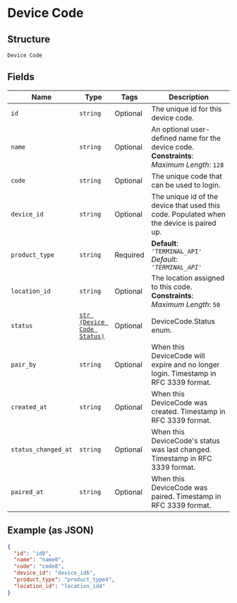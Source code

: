 
# Device Code

## Structure

`Device Code`

## Fields

| Name | Type | Tags | Description |
|  --- | --- | --- | --- |
| `id` | `string` | Optional | The unique id for this device code. |
| `name` | `string` | Optional | An optional user-defined name for the device code.<br>**Constraints**: *Maximum Length*: `128` |
| `code` | `string` | Optional | The unique code that can be used to login. |
| `device_id` | `string` | Optional | The unique id of the device that used this code. Populated when the device is paired up. |
| `product_type` | `string` | Required | **Default**: `'TERMINAL_API'`<br>*Default: `'TERMINAL_API'`* |
| `location_id` | `string` | Optional | The location assigned to this code.<br>**Constraints**: *Maximum Length*: `50` |
| `status` | [`str (Device Code Status)`](/doc/models/device-code-status.md) | Optional | DeviceCode.Status enum. |
| `pair_by` | `string` | Optional | When this DeviceCode will expire and no longer login. Timestamp in RFC 3339 format. |
| `created_at` | `string` | Optional | When this DeviceCode was created. Timestamp in RFC 3339 format. |
| `status_changed_at` | `string` | Optional | When this DeviceCode's status was last changed. Timestamp in RFC 3339 format. |
| `paired_at` | `string` | Optional | When this DeviceCode was paired. Timestamp in RFC 3339 format. |

## Example (as JSON)

```json
{
  "id": "id0",
  "name": "name0",
  "code": "code8",
  "device_id": "device_id6",
  "product_type": "product_type4",
  "location_id": "location_id4"
}
```

